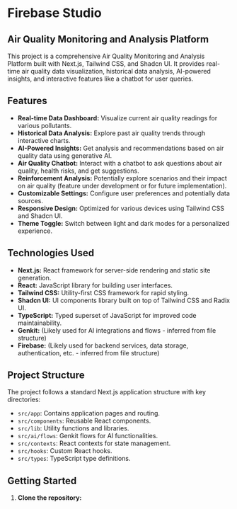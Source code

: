 # Firebase Studio

## Air Quality Monitoring and Analysis Platform

This project is a comprehensive Air Quality Monitoring and Analysis Platform built with Next.js, Tailwind CSS, and Shadcn UI. It provides real-time air quality data visualization, historical data analysis, AI-powered insights, and interactive features like a chatbot for user queries.

## Features

- **Real-time Data Dashboard:** Visualize current air quality readings for various pollutants.
- **Historical Data Analysis:** Explore past air quality trends through interactive charts.
- **AI-Powered Insights:** Get analysis and recommendations based on air quality data using generative AI.
- **Air Quality Chatbot:** Interact with a chatbot to ask questions about air quality, health risks, and get suggestions.
- **Reinforcement Analysis:** Potentially explore scenarios and their impact on air quality (feature under development or for future implementation).
- **Customizable Settings:** Configure user preferences and potentially data sources.
- **Responsive Design:** Optimized for various devices using Tailwind CSS and Shadcn UI.
- **Theme Toggle:** Switch between light and dark modes for a personalized experience.

## Technologies Used

- **Next.js:** React framework for server-side rendering and static site generation.
- **React:** JavaScript library for building user interfaces.
- **Tailwind CSS:** Utility-first CSS framework for rapid styling.
- **Shadcn UI:** UI components library built on top of Tailwind CSS and Radix UI.
- **TypeScript:** Typed superset of JavaScript for improved code maintainability.
- **Genkit:** (Likely used for AI integrations and flows - inferred from file structure)
- **Firebase:** (Likely used for backend services, data storage, authentication, etc. - inferred from file structure)

## Project Structure

The project follows a standard Next.js application structure with key directories:

- `src/app`: Contains application pages and routing.
- `src/components`: Reusable React components.
- `src/lib`: Utility functions and libraries.
- `src/ai/flows`: Genkit flows for AI functionalities.
- `src/contexts`: React contexts for state management.
- `src/hooks`: Custom React hooks.
- `src/types`: TypeScript type definitions.

## Getting Started

1. **Clone the repository:**

